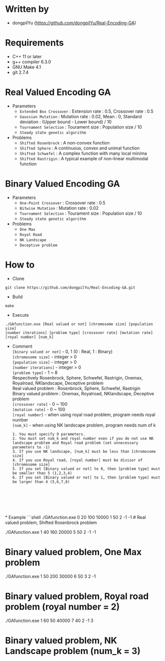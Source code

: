 # Written by
* dongpilYu (https://github.com/dongpilYu/Real-Encoding-GA)

# Requirements
* C++ 11 or later
* g++ compiler 6.3.0
* GNU Make 4.1
* git 2.7.4

# Real Valued Encoding GA
* Parameters
    * ```Extended Box Crossover``` : Extension rate : 0.5, Crossover rate : 0.5
    * ```Gaussian Mutation``` : Mutation rate : 0.02, Mean : 0, Standard deviation : (Upper bound - Lower bound) / 10
    * ```Tournament Selection``` : Tourament size : Population size / 10
    * ```Steady state genetic algorithm```
* Problems
    * ```Shifted Rosenbrock``` : A non-convex function
    * ```Shifted Sphere``` : A continuous, convex and unimal function
    * ```Shifted Schwefel``` : A complex function with many local minima
    * ```Shifted Rastrigin``` : A typical example of non-linear multimodal function

# Binary Valued Encoding GA
* Parameters
    * ```One-Point Crossover``` : Crossover rate : 0.5
    * ```Bitwise Mutation``` :  Mutation rate : 0.02
    * ```Tournament Selection``` : Tourament size : Population size / 10
    * ```Steady state genetic algorithm```
* Problems
    * ```One Max```
    * ```Royal Road```
    * ```NK Landscape```
    * ```Deceptive problem```

# How to
* Clone
```shell
git clone https://github.com/dongpilYu/Real-Encoding-GA.git
```
* Build
```shell
make
```
* Execute
```shell
./GAfunction.exe [Real valued or not] [chromosome size] [population size]
[number iterations] [problem type] [crossover rate] [mutation rate] [royal number] [num_k]
```
* Comment<br>
 ```[binary valued or not]``` - 0, 1 (0 : Real, 1 : Binary)<br>
 ```[chromosome size]``` - integer > 0<br>
 ```[population size]``` - integer > 0<br>
 ```[number iterations]``` - integer > 0<br>
 ```[problem type]``` - 1 ~ 8 <br>Respectively Rosenbrock, Sphere, Schwefel, Rastrigin, Onemax, Royalroad, NKlandscape, Deceptive problem<br>
    Real valued problem : Rosenbrock, Sphere, Schwefel, Rastrigin<br>
    Binary valued problem : Onemax, Royalroad, NKlandscape, Deceptive problem<br>
 ```[crossover rate]``` - 0 ~ 100<br>
 ```[mutation rate]``` - 0 ~ 100<br>
 ```[royal number]``` - when using royal road problem, program needs royal number<br>
 ```[num_k]``` - when using NK landscape problem, program needs num of k<br>


    ```1. You must specify 9 parameters.```<br>
    ```2. You must set num_k and royal number even if you do not use NK landscape problem and Royal road problem (set unnecessary parameters to -1)```<br>
    ```3. If you use NK landscape, [num_k] must be less than [chromosome size]```<br>
    ```4. If you use Royal road, [royal number] must be divisor of [chromosome size]```<br>
    ```5. If you set [Binary valued or not] to 0, then [problem type] must be smaller than 5 (1,2,3,4)```<br>
    ```6. If you set [Binary valued or not] to 1, then [problem type] must be larger than 4 (5,6,7,8)```<br>
<br>
<br>
<br>
<br>
<br>
 * Example
```shell
./GAfunction.exe 0 20 100 10000 1 50 2 -1 -1
# Real valued problem, Shifted Rosenbrock problem

./GAfunction.exe 1 40 160 20000 5 50 2 -1 -1
# Binary valued problem, One Max problem

./GAfunction.exe 1 50 200 30000 6 50 3 2 -1
# Binary valued problem, Royal road problem (royal number = 2)

./GAfunction.ese 1 60 50 40000 7 40 2 -1 3
# Binary valued problem, NK Landscape problem (num_k = 3)
```
